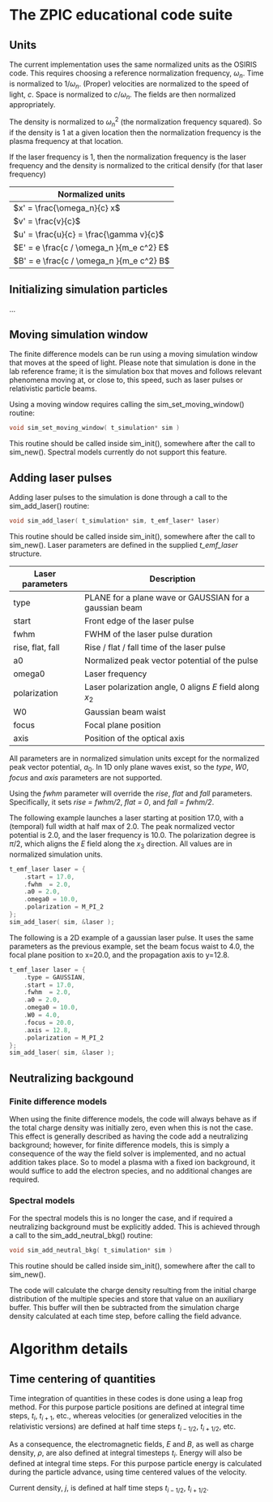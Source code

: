 # The ZPIC educational code suite


## Units

The current implementation uses the same normalized units as the OSIRIS code. This requires choosing a reference normalization frequency, $\omega_n$. Time is normalized to $1/\omega_n$. (Proper) velocities are normalized to the speed of light, $c$. Space is normalized to $c/\omega_n$. The fields are then normalized appropriately.

The density is normalized to $\omega_n^2$ (the normalization frequency squared). So if the density is 1 at a given location then the normalization frequency is the plasma frequency at that location. 

If the laser frequency is 1, then the normalization frequency is the laser frequency and the density is normalized to the critical densify (for that laser frequency)

|       Normalized units                   |
| ---------------------------------------- |
| $x' = \frac{\omega_n}{c} x$|
| $v' = \frac{v}{c}$ |
| $u' = \frac{u}{c} = \frac{\gamma v}{c}$ |
| $E' = e \frac{c / \omega_n }{m_e c^2} E$ |
| $B' = e \frac{c / \omega_n }{m_e c^2} B$ |

## Initializing simulation particles

...

## Moving simulation window

The finite difference models can be run using a moving simulation window that moves at the speed of light. Please note that simulation is done in the lab reference frame; it is the simulation box that moves and follows relevant phenomena moving at, or close to, this speed, such as laser pulses or relativistic particle beams.

Using a moving window requires calling the sim\_set\_moving\_window() routine:

```C
void sim_set_moving_window( t_simulation* sim )
```

This routine should be called inside sim\_init(), somewhere after the call to sim\_new(). Spectral models currently do not support this feature.

## Adding laser pulses

Adding laser pulses to the simulation is done through a call to the sim\_add\_laser() routine:

```C
void sim_add_laser( t_simulation* sim, t_emf_laser* laser)
```

This routine should be called inside sim\_init(), somewhere after the call to sim\_new(). Laser parameters are defined in the supplied _t\_emf\_laser_ structure.

| Laser parameters| Description|
|---|---|
| type | PLANE for a plane wave or GAUSSIAN for a gaussian beam |
| start | Front edge of the laser pulse |
| fwhm  | FWHM of the laser pulse duration |
| rise, flat, fall  | Rise / flat / fall time of the laser pulse |
| a0  | Normalized peak vector potential of the pulse |
| omega0 | Laser frequency |
| polarization | Laser polarization angle, 0 aligns $E$ field along $x_2$ |
| W0 | Gaussian beam waist |
| focus | Focal plane position |
| axis | Position of the optical axis |
 
All parameters are in normalized simulation units except for the normalized peak vector potential, $a_0$. In 1D only plane waves exist, so the _type_, _W0_, _focus_ and _axis_ parameters are not supported.

Using the _fwhm_ parameter will override the _rise_, _flat_ and _fall_ parameters. Specifically, it sets _rise = fwhm/2_, _flat = 0_, and _fall = fwhm/2_.

The following example launches a laser starting at position 17.0, with a (temporal) full width at half max of 2.0. The peak normalized vector potential is 2.0, and the laser frequency is 10.0. The polarization degree is $\pi/2$, which aligns the $E$ field along the $x_3$ direction. All values are in normalized simulation units. 

```C
t_emf_laser laser = {
	.start = 17.0,
	.fwhm  = 2.0,
	.a0 = 2.0,
	.omega0 = 10.0,
	.polarization = M_PI_2
};
sim_add_laser( sim, &laser );
```

The following is a 2D example of a gaussian laser pulse. It uses the same parameters as the previous example, set the beam focus waist to 4.0, the focal plane position to x=20.0, and the propagation axis to y=12.8. 

```C
t_emf_laser laser = {
	.type = GAUSSIAN,
	.start = 17.0,
	.fwhm  = 2.0,
	.a0 = 2.0,
	.omega0 = 10.0,
	.W0 = 4.0,
	.focus = 20.0,
	.axis = 12.8,
	.polarization = M_PI_2
};
sim_add_laser( sim, &laser );
```

## Neutralizing backgound

### Finite difference models

When using the finite difference models, the code will always behave as if the total charge density was initially zero, even when this is not the case. This effect is generally described as having the code add a neutralizing background; however, for finite difference models, this is simply a consequence of the way the field solver is implemented, and no actual addition takes place. So to model a plasma with a fixed ion background, it would suffice to add the electron species, and no additional changes are required.

### Spectral models

For the spectral models this is no longer the case, and if required a neutralizing background must be explicitly added. This is achieved through a call to the sim\_add\_neutral\_bkg() routine:

```C
void sim_add_neutral_bkg( t_simulation* sim )
```

This routine should be called inside sim\_init(), somewhere after the call to sim\_new().

The code will calculate the charge density resulting from the initial charge distribution of the multiple species and store that value on an auxiliary buffer. This buffer will then be subtracted from the simulation charge density calculated at each time step, before calling the field advance.

# Algorithm details

## Time centering of quantities

Time integration of quantities in these codes is done using a leap frog method. For this purpose particle positions are defined at integral time steps, $t_i$, $t_{i+1}$, etc., whereas velocities (or generalized velocities in the relativistic versions) are defined at half time steps $t_{i-1/2}$, $t_{i+1/2}$, etc.

As a consequence, the electromagnetic fields, $E$ and $B$, as well as charge density, $\rho$, are also defined at integral timesteps $t_i$. Energy will also be defined at integral time steps. For this purpose particle energy is calculated during the particle advance, using time centered values of the velocity.

Current density, $j$, is defined at half time steps $t_{i-1/2}$, $t_{i+1/2}$.
